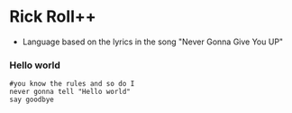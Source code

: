 # Rick Roll++
- Language based on the lyrics in the song "Never Gonna Give You UP"

### Hello world
```
#you know the rules and so do I
never gonna tell "Hello world"
say goodbye
```
